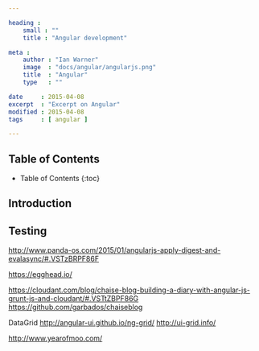 ```yaml
---

heading :
    small : ""
    title : "Angular development"

meta :
    author : "Ian Warner"
    image  : "docs/angular/angularjs.png"
    title  : "Angular"
    type   : ""

date     : 2015-04-08
excerpt  : "Excerpt on Angular"
modified : 2015-04-08
tags     : [ angular ]

---
```


## Table of Contents
* Table of Contents
{:toc}

## Introduction

## Testing

http://www.panda-os.com/2015/01/angularjs-apply-digest-and-evalasync/#.VSTzBRPF86F

https://egghead.io/

https://cloudant.com/blog/chaise-blog-building-a-diary-with-angular-js-grunt-js-and-cloudant/#.VSTtZBPF86G
https://github.com/garbados/chaiseblog

DataGrid
http://angular-ui.github.io/ng-grid/
http://ui-grid.info/

http://www.yearofmoo.com/